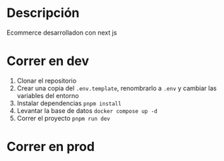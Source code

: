 # Descripción
Ecommerce desarrolladon con next js

# Correr en dev

1. Clonar el repositorio
2. Crear una copia del ```.env.template```, renombrarlo a ```.env``` y cambiar las variables del entorno
3. Instalar dependencias ```pnpm install```
4. Levantar la base de datos ```docker compose up -d```
5. Correr el proyecto ```pnpm run dev```


# Correr en prod